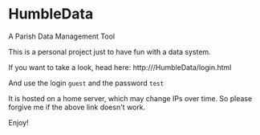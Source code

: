 # HumbleData
A Parish Data Management Tool

This is a personal project just to have fun with a data system.

If you want to take a look, head here: http:///HumbleData/login.html

And use the login `guest` and the password `test` 

It is hosted on a home server, which may change IPs over time. So please forgive me if the above link doesn't work.

Enjoy!
